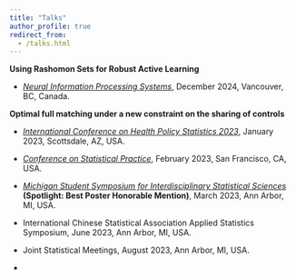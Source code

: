 ```yaml
---
title: "Talks"
author_profile: true
redirect_from:
  - /talks.html
---
```


<!-- Leave two spaces at the end -->

**Using Rashomon Sets for Robust Active Learning**  &nbsp;
* [*Neural Information Processing Systems*](https://openreview.net/forum?id=1d2tQi9keK), December 2024, Vancouver, BC, Canada.

**Optimal full matching under a new constraint on the sharing of controls**  &nbsp;
* [*International Conference on Health Policy Statistics 2023*](https://www.google.com/url?q=https://ww3.aievolution.com/AMSTATevents/Events/viewEv?ev%3D1566&sa=D&source=docs&ust=1729637621157381&usg=AOvVaw1vByLH98xlUuji9WfPXt4j), January 2023, Scottsdale, AZ, USA.  
* [*Conference on Statistical Practice*](https://ww3.aievolution.com/AMSTATevents/Events/viewEv?ev=1728), February 2023, San Francisco, CA, USA.  
* [*Michigan Student Symposium for Interdisciplinary Statistical Sciences*](https://sites.lsa.umich.edu/mssiss/past/mssiss-2023/) **(Spotlight: Best Poster Honorable Mention)**, March 2023, Ann Arbor, MI, USA.  
* International Chinese Statistical Association Applied Statistics Symposium, June 2023, Ann Arbor, MI, USA.  
* Joint Statistical Meetings, August 2023, Ann Arbor, MI, USA.

* 
